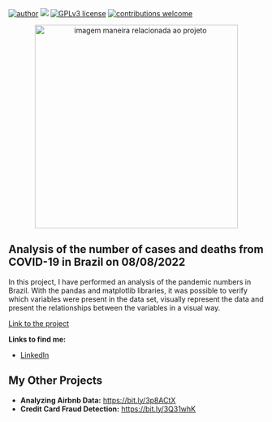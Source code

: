 [![author](https://img.shields.io/badge/author-MatheusGS-red.svg)](https://www.linkedin.com/in/mgsaraiva/) [![](https://img.shields.io/badge/python-3.7+-blue.svg)](https://www.python.org/downloads/release/python-365/) [![GPLv3 license](https://img.shields.io/badge/License-GPLv3-blue.svg)](http://perso.crans.org/besson/LICENSE.html) [![contributions welcome](https://img.shields.io/badge/contributions-welcome-brightgreen.svg?style=flat)](https://github.com/matheusgsaraiva?tab=repositories)

<p align="center">
  <img src="https://img.freepik.com/free-vector/big-data-research-coronavirus-disease-3d-illustration-virus-data-cloud-futuristic-virology-analysis-sars-pathogen-exploraion-concept_1217-1664.jpg?w=1380&t=st=1660139262~exp=1660139862~hmac=2a50278c0cd67defcefa019867a4fb1730de70beaaab53561216f62107638be9" alt="imagem maneira relacionada ao projeto"height=400px >
</p>

## Analysis of the number of cases and deaths from COVID-19 in Brazil on 08/08/2022

In this project, I have performed an analysis of the pandemic numbers in Brazil. With the pandas and matplotlib libraries, it was possible to verify which variables were present in the data set, visually represent the data and present the relationships between the variables in a visual way.

[Link to the project](https://github.com/matheusgsaraiva/COVID-19_Brazil_proj/blob/main/PROJETO_Overview_of_COVID_19_in_Brazil.ipynb)

**Links to find me:**
* [LinkedIn](https://www.linkedin.com/in/mgsaraiva/)


## My Other Projects
* **Analyzing Airbnb Data:** https://bit.ly/3p8ACtX
* **Credit Card Fraud Detection:** https://bit.ly/3Q31whK
